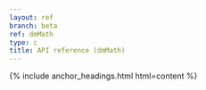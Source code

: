 ```yaml
---
layout: ref
branch: beta
ref: dmMath
type: c
title: API reference (dmMath)
---
```

{% include anchor_headings.html html=content %}